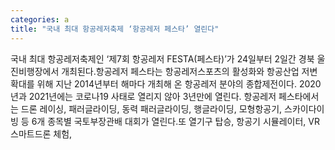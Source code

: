 ```yaml
---
categories: a
title: "국내 최대 항공레저축제 ‘항공레저 페스타’ 열린다"
---
```

국내 최대 항공레저축제인 ‘제7회 항공레저 FESTA(페스타)’가 24일부터 2일간 경북 울진비행장에서 개최된다.항공레저 페스타는 항공레저스포츠의 활성화와 항공산업 저변 확대를 위해 지난 2014년부터 해마다 개최해 온 항공레저 분야의 종합제전이다. 2020년과 2021년에는 코로나19 사태로 열리지 않아 3년만에 열린다. 항공레저 페스타에서는 드론 레이싱, 패러글라이딩, 동력 패러글라이딩, 행글라이딩, 모형항공기, 스카이다이빙 등 6개 종목별 국토부장관배 대회가 열린다.또 열기구 탑승, 항공기 시뮬레이터, VR 스마트드론 체험,